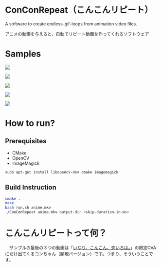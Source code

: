 # ConConRepeat（こんこんリピート）

A software to create endless-gif-loops from animation video files.

アニメの動画を与えると、自動でリピート動画を作ってくれるソフトウェア

# Samples

![](https://raw.githubusercontent.com/ledyba/ConConRepeat/master/sample/sample1.gif)

![](https://raw.githubusercontent.com/ledyba/ConConRepeat/master/sample/sample2.gif)

![](https://raw.githubusercontent.com/ledyba/ConConRepeat/master/sample/sample3.gif)

![](https://raw.githubusercontent.com/ledyba/ConConRepeat/master/sample/sample4.gif)

![](https://raw.githubusercontent.com/ledyba/ConConRepeat/master/sample/sample5.gif)


# How to run?

## Prerequisites

 - CMake
 - OpenCV
 - ImageMagick

```bash
sudo apt-get install libopencv-dev cmake imagemagick
```

## Build Instruction

```bash
cmake .
make
bash run.sh anime.mkv
./ConConRepeat anime.mkv output-dir <skip-duration-in-ms>
```

# こんこんリピートって何？

　サンプルの最後の３つの動画は「[いなり、こんこん、恋いろは。](http://inarikonkon.jp/)」の限定OVAにだけ出てくるコンちゃん（顕現バージョン）です。つまり、そういうことです。
